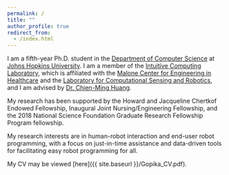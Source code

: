 ```yaml
---
permalink: /
title: ""
author_profile: true
redirect_from:
  - /index.html
---
```

I am a fifth-year Ph.D. student in the <a href ="https://www.cs.jhu.edu/">Department of Computer Science</a> at <a href="https://www.jhu.edu/">Johns Hopkins University</a>. I am a member of the <a href="http://intuitivecomputing.jhu.edu/">Intuitive Computing Laboratory</a>, which is affiliated with the <a href="https://malonecenter.jhu.edu/">Malone Center for Engineering in Healthcare</a> and the <a href="https://lcsr.jhu.edu/">Laboratory for Computational Sensing and Robotics</a>, and I am advised by <a href ="https://www.cs.jhu.edu/~cmhuang/">Dr. Chien-Ming Huang</a>. 

My research has been supported by the Howard and Jacqueline Chertkof Endowed Fellowship, Inaugural Joint Nursing/Engineering Fellowship, and the 2018 National Science Foundation Graduate Research Fellowship Program fellowship. 

My research interests are in human-robot interaction and end-user robot programming, with a focus on just-in-time assistance and data-driven tools for facilitating easy robot programming for all.

My CV may be viewed  [here]({{ site.baseurl }}/Gopika_CV.pdf).

